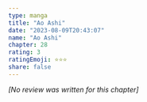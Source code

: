 ```yaml
---
type: manga
title: "Ao Ashi"
date: "2023-08-09T20:43:07"
name: "Ao Ashi"
chapter: 28
rating: 3
ratingEmoji: ⭐️⭐️⭐️
share: false
---
```


*[No review was written for this chapter]*
